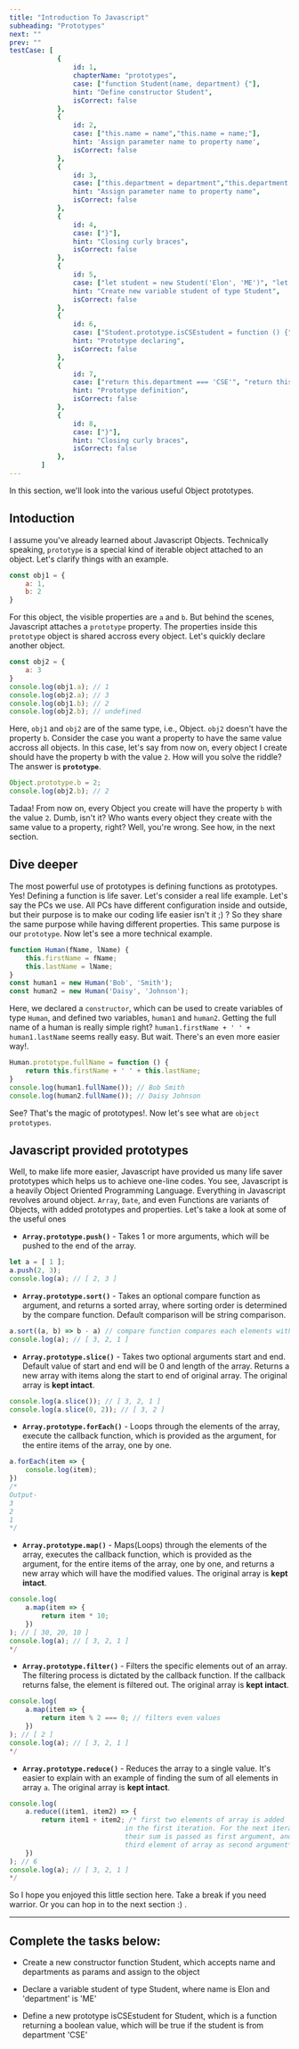 ```yaml
---
title: "Introduction To Javascript"
subheading: "Prototypes"
next: ""
prev: ""
testCase: [
			{
				id: 1,
				chapterName: "prototypes",
				case: ["function Student(name, department) {"],
				hint: "Define constructor Student",
				isCorrect: false
			},
			{
                id: 2,
                case: ["this.name = name","this.name = name;"],
                hint: 'Assign parameter name to property name',
                isCorrect: false
            },
            {
                id: 3,
                case: ["this.department = department","this.department = department;"],
                hint: "Assign parameter name to property name",
                isCorrect: false
            },
            {
                id: 4,
                case: ["}"],
                hint: "Closing curly braces",
                isCorrect: false
            },
            {
                id: 5,
                case: ["let student = new Student('Elon', 'ME')", "let student = new Student('Elon', 'ME');", "const student = new Student('Elon', 'ME')", "const student = new Student('Elon', 'ME');"],
                hint: "Create new variable student of type Student",
                isCorrect: false
            },
            {
                id: 6,
                case: ["Student.prototype.isCSEstudent = function () {"],
                hint: "Prototype declaring",
                isCorrect: false
            },
            {
                id: 7,
                case: ["return this.department === 'CSE'", "return this.department === 'CSE';"],
                hint: "Prototype definition",
                isCorrect: false
            },
            {
                id: 8,
                case: ["}"],
                hint: "Closing curly braces",
                isCorrect: false
            },
		]
---
```


In this section, we'll look into the various useful Object prototypes.

## Intoduction

I assume you've already learned about Javascript Objects. Technically speaking, `prototype` is a special kind of iterable object attached to an object. Let's clarify things with an example.

```js
const obj1 = {
    a: 1,
    b: 2
}
```

For this object, the visible properties are `a` and `b`. But behind the scenes, Javascript attaches a `prototype` property. The properties inside this `prototype` object is shared accross every object. Let's quickly declare another object. 

```js
const obj2 = {
    a: 3
}
console.log(obj1.a); // 1
console.log(obj2.a); // 3
console.log(obj1.b); // 2
console.log(obj2.b); // undefined
```

Here, `obj1` and `obj2` are of the same type, i.e., Object. `obj2` doesn't have the property `b`. Consider the case you want a property to have the same value accross all objects. In this case, let's say from now on, every object I create should have the property b with the value `2`. How will you solve the riddle? The answer is **`prototype`**.

```js
Object.prototype.b = 2;
console.log(obj2.b); // 2
```

Tadaa! From now on, every Object you create will have the property `b` with the value `2`. Dumb, isn't it? Who wants every object they create with the same value to a property, right? Well, you're wrong. See how, in the next section.

## Dive deeper

The most powerful use of prototypes is defining functions as prototypes. Yes! Defining a function is life saver. Let's consider a real life example. Let's say the PCs we use. All PCs have different configuration inside and outside, but their purpose is to make our coding life easier isn't it ;) ? So they share the same purpose while having different properties. This same purpose is our `prototype`. Now let's see a more technical example.

```js
function Human(fName, lName) {
    this.firstName = fName;
    this.lastName = lName;
}
const human1 = new Human('Bob', 'Smith');
const human2 = new Human('Daisy', 'Johnson');
```

Here, we declared a `constructor`, which can be used to create variables of type `Human`, and defined two variables, `human1` and `human2`. Getting the full name of a human is really simple right? `human1.firstName + ' ' + human1.lastName` seems really easy. But wait. There's an even more easier way!.

```js
Human.prototype.fullName = function () {
    return this.firstName + ' ' + this.lastName;
}
console.log(human1.fullName()); // Bob Smith
console.log(human2.fullName()); // Daisy Johnson
```

See? That's the magic of prototypes!. Now let's see what are `object prototypes`.

## Javascript provided prototypes

Well, to make life more easier, Javascript have provided us many life saver prototypes which helps us to achieve one-line codes. You see, Javascript is a heavily Object Oriented Programming Language. Everything in Javascript revolves around object. `Array`, `Date`, and even Functions are variants of Objects, with added prototypes and properties. Let's take a look at some of the useful ones

- **`Array.prototype.push()`** - Takes 1 or more arguments, which will be pushed to the end of the array.

```js
let a = [ 1 ];
a.push(2, 3);
console.log(a); // [ 2, 3 ]
```

- **`Array.prototype.sort()`** - Takes an optional compare function as argument, and returns a sorted array, where sorting order is determined by the compare function. Default comparison will be string comparison.

```js
a.sort((a, b) => b - a) // compare function compares each elements with the given function, 
console.log(a); // [ 3, 2, 1 ]
```

- **`Array.prototype.slice()`** - Takes two optional arguments start and end. Default value of start and end will be 0 and length of the array. Returns a new array with items along the start to end of original array. The original array is **kept intact**.

```js
console.log(a.slice()); // [ 3, 2, 1 ]
console.log(a.slice(0, 2)); // [ 3, 2 ]
```

- **`Array.prototype.forEach()`** - Loops through the elements of the array, execute the callback function, which is provided as the argument, for the entire items of the array, one by one.

```js
a.forEach(item => {
    console.log(item);
})
/*
Output- 
3
2
1
*/
```

- **`Array.prototype.map()`** - Maps(Loops) through the elements of the array, executes the callback function, which is provided as the argument, for the entire items of the array, one by one, and returns a new array which will have the modified values. The original array is **kept intact**.

```js
console.log(
    a.map(item => {
        return item * 10;
    })
); // [ 30, 20, 10 ]
console.log(a); // [ 3, 2, 1 ]
*/
```

- **`Array.prototype.filter()`** - Filters the specific elements out of an array. The filtering process is dictated by the callback function. If the callback returns false, the element is filtered out. The original array is **kept intact**.

```js
console.log(
    a.map(item => {
        return item % 2 === 0; // filters even values
    })
); // [ 2 ]
console.log(a); // [ 3, 2, 1 ]
*/
```

- **`Array.prototype.reduce()`** - Reduces the array to a single value. It's easier to explain with an example of finding the sum of all elements in array `a`. The original array is **kept intact**.

```js
console.log(
    a.reduce((item1, item2) => {
        return item1 + item2; /* first two elements of array is added
                             in the first iteration. For the next iteration,
                             their sum is passed as first argument, and
                             third element of array as second argument*/
    })
); // 6
console.log(a); // [ 3, 2, 1 ]
*/
```

So I hope you enjoyed this little section here. Take a break if you need warrior. Or you can hop in to the next section :) .

---

## Complete the tasks below:

- Create a new constructor function Student, which accepts name and departments as params and assign to the object

- Declare a variable student of type Student, where name is Elon and 'department' is 'ME'

- Define a new prototype isCSEstudent for Student, which is a function returning a boolean value, which will be true if the student is from department 'CSE'
